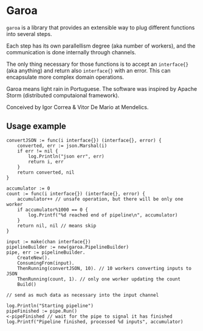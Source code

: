 # Garoa

`garoa` is a library that provides an extensible way to plug different functions into several steps.

Each step has its own parallellism degree (aka number of workers), and the communication is done internally through channels.

The only thing necessary for those functions is to accept an `interface{}` (aka anything) and return also `interface{}` with an error. This can encapsulate more complex domain operations.

Garoa means light rain in Portuguese. The software was inspired by Apache Storm (distributed computaional framework).

Conceived by Igor Correa & Vitor De Mario at Mendelics.

## Usage example

    convertJSON := func(i interface{}) (interface{}, error) {
        converted, err := json.Marshal(i)
        if err != nil {
            log.Println("json err", err)
            return i, err
        }
        return converted, nil
    }

    accumulator := 0
    count := func(i interface{}) (interface{}, error) {
        accumulator++ // unsafe operation, but there will be only one worker
        if accumulator%1000 == 0 {
            log.Printf("%d reached end of pipeline\n", accumulator)
        }
        return nil, nil // means skip
    }

    input := make(chan interface{})
    pipelineBuilder := new(garoa.PipelineBuilder)
    pipe, err := pipelineBuilder.
	    CreateNew().
	    ConsumingFrom(input).
	    ThenRunning(convertJSON, 10). // 10 workers converting inputs to JSON
	    ThenRunning(count, 1). // only one worker updating the count
	    Build()

	// send as much data as necessary into the input channel

    log.Println("Starting pipeline")
    pipeFinished := pipe.Run()
    <-pipeFinished // wait for the pipe to signal it has finished
    log.Printf("Pipeline finished, processed %d inputs", accumulator)
